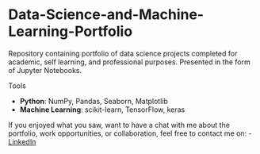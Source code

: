 # Data-Science-and-Machine-Learning-Portfolio

Repository containing portfolio of data science projects completed for academic, self learning, and professional purposes. Presented in the form of Jupyter Notebooks.

Tools
  - **Python**: NumPy, Pandas, Seaborn, Matplotlib
  - **Machine Learning**: scikit-learn, TensorFlow, keras
  
  
  If you enjoyed what you saw, want to have a chat with me about the portfolio, work opportunities, or collaboration, feel free to contact me on:
    - [LinkedIn](https://www.linkedin.com/in/zakaria-el-hajouy-9068a4133)
